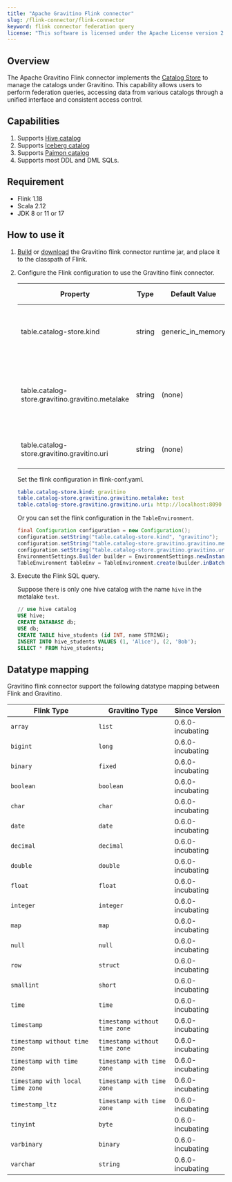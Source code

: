 ```yaml
---
title: "Apache Gravitino Flink connector"
slug: /flink-connector/flink-connector
keyword: flink connector federation query 
license: "This software is licensed under the Apache License version 2."
---
```


## Overview

The Apache Gravitino Flink connector implements the [Catalog Store](https://nightlies.apache.org/flink/flink-docs-release-1.18/docs/dev/table/catalogs/#catalog-store)
to manage the catalogs under Gravitino.
This capability allows users to perform federation queries, accessing data from various catalogs
through a unified interface and consistent access control.

## Capabilities

1. Supports [Hive catalog](./flink-catalog-hive.md)
1. Supports [Iceberg catalog](./flink-catalog-iceberg.md)
1. Supports [Paimon catalog](./flink-catalog-paimon.md)
1. Supports most DDL and DML SQLs.

## Requirement

* Flink 1.18
* Scala 2.12
* JDK 8 or 11 or 17

## How to use it

1. [Build](../../how-to-build.md) or [download](https://mvnrepository.com/artifact/org.apache.gravitino/gravitino-flink-connector-runtime-1.18)
   the Gravitino flink connector runtime jar, and place it to the classpath of Flink.
1. Configure the Flink configuration to use the Gravitino flink connector.

   | Property                                         | Type   | Default Value     | Description                                                          | Required | Since Version    |
   |--------------------------------------------------|--------|-------------------|----------------------------------------------------------------------|----------|------------------|
   | table.catalog-store.kind                         | string | generic_in_memory | The Catalog Store name, it should set to `gravitino`.                | Yes      | 0.6.0-incubating |
   | table.catalog-store.gravitino.gravitino.metalake | string | (none)            | The metalake name that flink connector used to request to Gravitino. | Yes      | 0.6.0-incubating |
   | table.catalog-store.gravitino.gravitino.uri      | string | (none)            | The uri of Gravitino server address.                                 | Yes      | 0.6.0-incubating |

   Set the flink configuration in flink-conf.yaml.
   
   ```yaml
   table.catalog-store.kind: gravitino
   table.catalog-store.gravitino.gravitino.metalake: test
   table.catalog-store.gravitino.gravitino.uri: http://localhost:8090
   ```
   
   Or you can set the flink configuration in the `TableEnvironment`.
   
   ```java
   final Configuration configuration = new Configuration();
   configuration.setString("table.catalog-store.kind", "gravitino");
   configuration.setString("table.catalog-store.gravitino.gravitino.metalake", "test");
   configuration.setString("table.catalog-store.gravitino.gravitino.uri", "http://localhost:8090");
   EnvironmentSettings.Builder builder = EnvironmentSettings.newInstance().withConfiguration(configuration);
   TableEnvironment tableEnv = TableEnvironment.create(builder.inBatchMode().build());
   ```

1. Execute the Flink SQL query.

   Suppose there is only one hive catalog with the name `hive` in the metalake `test`.
   
   ```sql
   // use hive catalog
   USE hive;
   CREATE DATABASE db;
   USE db;
   CREATE TABLE hive_students (id INT, name STRING);
   INSERT INTO hive_students VALUES (1, 'Alice'), (2, 'Bob');
   SELECT * FROM hive_students;
   ```

## Datatype mapping

Gravitino flink connector support the following datatype mapping between Flink and Gravitino.

| Flink Type                       | Gravitino Type                | Since Version    |
|----------------------------------|-------------------------------|------------------|
| `array`                          | `list`                        | 0.6.0-incubating |
| `bigint`                         | `long`                        | 0.6.0-incubating |
| `binary`                         | `fixed`                       | 0.6.0-incubating |
| `boolean`                        | `boolean`                     | 0.6.0-incubating |
| `char`                           | `char`                        | 0.6.0-incubating |
| `date`                           | `date`                        | 0.6.0-incubating |
| `decimal`                        | `decimal`                     | 0.6.0-incubating |
| `double`                         | `double`                      | 0.6.0-incubating |
| `float`                          | `float`                       | 0.6.0-incubating |
| `integer`                        | `integer`                     | 0.6.0-incubating |
| `map`                            | `map`                         | 0.6.0-incubating |
| `null`                           | `null`                        | 0.6.0-incubating |
| `row`                            | `struct`                      | 0.6.0-incubating |
| `smallint`                       | `short`                       | 0.6.0-incubating |
| `time`                           | `time`                        | 0.6.0-incubating |
| `timestamp`                      | `timestamp without time zone` | 0.6.0-incubating |
| `timestamp without time zone`    | `timestamp without time zone` | 0.6.0-incubating |
| `timestamp with time zone`       | `timestamp with time zone`    | 0.6.0-incubating |
| `timestamp with local time zone` | `timestamp with time zone`    | 0.6.0-incubating |
| `timestamp_ltz`                  | `timestamp with time zone`    | 0.6.0-incubating |
| `tinyint`                        | `byte`                        | 0.6.0-incubating |
| `varbinary`                      | `binary`                      | 0.6.0-incubating |
| `varchar`                        | `string`                      | 0.6.0-incubating |

